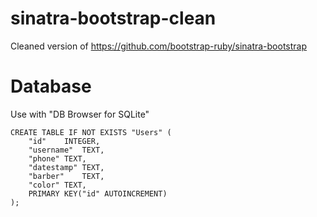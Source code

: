 sinatra-bootstrap-clean
=======================

Cleaned version of https://github.com/bootstrap-ruby/sinatra-bootstrap

# Database
Use with "DB Browser for SQLite"
```
CREATE TABLE IF NOT EXISTS "Users" (
	"id"	INTEGER,
	"username"	TEXT,
	"phone"	TEXT,
	"datestamp"	TEXT,
	"barber"	TEXT,
	"color"	TEXT,
	PRIMARY KEY("id" AUTOINCREMENT)
);
```
